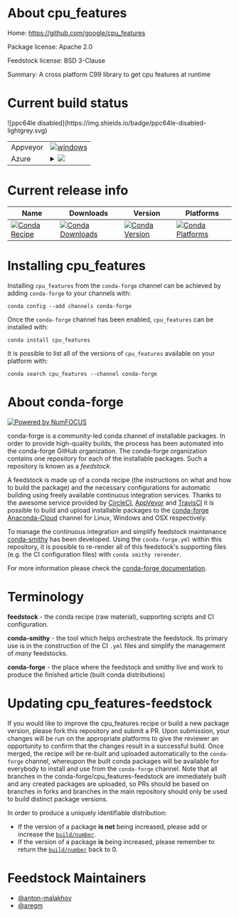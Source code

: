 About cpu_features
==================

Home: https://github.com/google/cpu_features

Package license: Apache 2.0

Feedstock license: BSD 3-Clause

Summary: A cross platform C99 library to get cpu features at runtime



Current build status
====================


<table><tr>
    <td>Appveyor</td>
    <td>
      <a href="https://ci.appveyor.com/project/conda-forge/cpu-features-feedstock/branch/master">
        <img alt="windows" src="https://img.shields.io/appveyor/ci/conda-forge/cpu-features-feedstock/master.svg?label=Windows">
      </a>
    </td>
  </tr>
    
  <tr>
    <td>Azure</td>
    <td>
      <details>
        <summary>
          <a href="https://dev.azure.com/conda-forge/feedstock-builds/_build/latest?definitionId=6618&branchName=master">
            <img src="https://dev.azure.com/conda-forge/feedstock-builds/_apis/build/status/cpu_features-feedstock?branchName=master">
          </a>
        </summary>
        <table>
          <thead><tr><th>Variant</th><th>Status</th></tr></thead>
          <tbody><tr>
              <td>linux</td>
              <td>
                <a href="https://dev.azure.com/conda-forge/feedstock-builds/_build/latest?definitionId=6618&branchName=master">
                  <img src="https://dev.azure.com/conda-forge/feedstock-builds/_apis/build/status/cpu_features-feedstock?branchName=master&jobName=linux&configuration=linux_" alt="variant">
                </a>
              </td>
            </tr><tr>
              <td>osx</td>
              <td>
                <a href="https://dev.azure.com/conda-forge/feedstock-builds/_build/latest?definitionId=6618&branchName=master">
                  <img src="https://dev.azure.com/conda-forge/feedstock-builds/_apis/build/status/cpu_features-feedstock?branchName=master&jobName=osx&configuration=osx_" alt="variant">
                </a>
              </td>
            </tr><tr>
              <td>win_c_compilervs2008cxx_compilervs2008vc9</td>
              <td>
                <a href="https://dev.azure.com/conda-forge/feedstock-builds/_build/latest?definitionId=6618&branchName=master">
                  <img src="https://dev.azure.com/conda-forge/feedstock-builds/_apis/build/status/cpu_features-feedstock?branchName=master&jobName=win&configuration=win_c_compilervs2008cxx_compilervs2008vc9" alt="variant">
                </a>
              </td>
            </tr><tr>
              <td>win_c_compilervs2015cxx_compilervs2015vc14</td>
              <td>
                <a href="https://dev.azure.com/conda-forge/feedstock-builds/_build/latest?definitionId=6618&branchName=master">
                  <img src="https://dev.azure.com/conda-forge/feedstock-builds/_apis/build/status/cpu_features-feedstock?branchName=master&jobName=win&configuration=win_c_compilervs2015cxx_compilervs2015vc14" alt="variant">
                </a>
              </td>
            </tr>
          </tbody>
        </table>
      </details>
    </td>
  </tr>
![ppc64le disabled](https://img.shields.io/badge/ppc64le-disabled-lightgrey.svg)
</table>

Current release info
====================

| Name | Downloads | Version | Platforms |
| --- | --- | --- | --- |
| [![Conda Recipe](https://img.shields.io/badge/recipe-cpu_features-green.svg)](https://anaconda.org/conda-forge/cpu_features) | [![Conda Downloads](https://img.shields.io/conda/dn/conda-forge/cpu_features.svg)](https://anaconda.org/conda-forge/cpu_features) | [![Conda Version](https://img.shields.io/conda/vn/conda-forge/cpu_features.svg)](https://anaconda.org/conda-forge/cpu_features) | [![Conda Platforms](https://img.shields.io/conda/pn/conda-forge/cpu_features.svg)](https://anaconda.org/conda-forge/cpu_features) |

Installing cpu_features
=======================

Installing `cpu_features` from the `conda-forge` channel can be achieved by adding `conda-forge` to your channels with:

```
conda config --add channels conda-forge
```

Once the `conda-forge` channel has been enabled, `cpu_features` can be installed with:

```
conda install cpu_features
```

It is possible to list all of the versions of `cpu_features` available on your platform with:

```
conda search cpu_features --channel conda-forge
```


About conda-forge
=================

[![Powered by NumFOCUS](https://img.shields.io/badge/powered%20by-NumFOCUS-orange.svg?style=flat&colorA=E1523D&colorB=007D8A)](http://numfocus.org)

conda-forge is a community-led conda channel of installable packages.
In order to provide high-quality builds, the process has been automated into the
conda-forge GitHub organization. The conda-forge organization contains one repository
for each of the installable packages. Such a repository is known as a *feedstock*.

A feedstock is made up of a conda recipe (the instructions on what and how to build
the package) and the necessary configurations for automatic building using freely
available continuous integration services. Thanks to the awesome service provided by
[CircleCI](https://circleci.com/), [AppVeyor](https://www.appveyor.com/)
and [TravisCI](https://travis-ci.org/) it is possible to build and upload installable
packages to the [conda-forge](https://anaconda.org/conda-forge)
[Anaconda-Cloud](https://anaconda.org/) channel for Linux, Windows and OSX respectively.

To manage the continuous integration and simplify feedstock maintenance
[conda-smithy](https://github.com/conda-forge/conda-smithy) has been developed.
Using the ``conda-forge.yml`` within this repository, it is possible to re-render all of
this feedstock's supporting files (e.g. the CI configuration files) with ``conda smithy rerender``.

For more information please check the [conda-forge documentation](https://conda-forge.org/docs/).

Terminology
===========

**feedstock** - the conda recipe (raw material), supporting scripts and CI configuration.

**conda-smithy** - the tool which helps orchestrate the feedstock.
                   Its primary use is in the construction of the CI ``.yml`` files
                   and simplify the management of *many* feedstocks.

**conda-forge** - the place where the feedstock and smithy live and work to
                  produce the finished article (built conda distributions)


Updating cpu_features-feedstock
===============================

If you would like to improve the cpu_features recipe or build a new
package version, please fork this repository and submit a PR. Upon submission,
your changes will be run on the appropriate platforms to give the reviewer an
opportunity to confirm that the changes result in a successful build. Once
merged, the recipe will be re-built and uploaded automatically to the
`conda-forge` channel, whereupon the built conda packages will be available for
everybody to install and use from the `conda-forge` channel.
Note that all branches in the conda-forge/cpu_features-feedstock are
immediately built and any created packages are uploaded, so PRs should be based
on branches in forks and branches in the main repository should only be used to
build distinct package versions.

In order to produce a uniquely identifiable distribution:
 * If the version of a package **is not** being increased, please add or increase
   the [``build/number``](https://conda.io/docs/user-guide/tasks/build-packages/define-metadata.html#build-number-and-string).
 * If the version of a package **is** being increased, please remember to return
   the [``build/number``](https://conda.io/docs/user-guide/tasks/build-packages/define-metadata.html#build-number-and-string)
   back to 0.

Feedstock Maintainers
=====================

* [@anton-malakhov](https://github.com/anton-malakhov/)
* [@aregm](https://github.com/aregm/)

